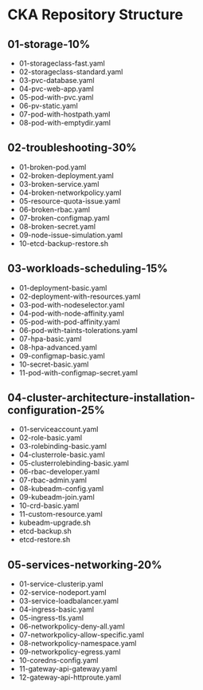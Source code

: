 # CKA Repository Structure

## 01-storage-10%
- 01-storageclass-fast.yaml
- 02-storageclass-standard.yaml
- 03-pvc-database.yaml
- 04-pvc-web-app.yaml
- 05-pod-with-pvc.yaml
- 06-pv-static.yaml
- 07-pod-with-hostpath.yaml
- 08-pod-with-emptydir.yaml

## 02-troubleshooting-30%
- 01-broken-pod.yaml
- 02-broken-deployment.yaml
- 03-broken-service.yaml
- 04-broken-networkpolicy.yaml
- 05-resource-quota-issue.yaml
- 06-broken-rbac.yaml
- 07-broken-configmap.yaml
- 08-broken-secret.yaml
- 09-node-issue-simulation.yaml
- 10-etcd-backup-restore.sh

## 03-workloads-scheduling-15%
- 01-deployment-basic.yaml
- 02-deployment-with-resources.yaml
- 03-pod-with-nodeselector.yaml
- 04-pod-with-node-affinity.yaml
- 05-pod-with-pod-affinity.yaml
- 06-pod-with-taints-tolerations.yaml
- 07-hpa-basic.yaml
- 08-hpa-advanced.yaml
- 09-configmap-basic.yaml
- 10-secret-basic.yaml
- 11-pod-with-configmap-secret.yaml

## 04-cluster-architecture-installation-configuration-25%
- 01-serviceaccount.yaml
- 02-role-basic.yaml
- 03-rolebinding-basic.yaml
- 04-clusterrole-basic.yaml
- 05-clusterrolebinding-basic.yaml
- 06-rbac-developer.yaml
- 07-rbac-admin.yaml
- 08-kubeadm-config.yaml
- 09-kubeadm-join.yaml
- 10-crd-basic.yaml
- 11-custom-resource.yaml
- kubeadm-upgrade.sh
- etcd-backup.sh
- etcd-restore.sh

## 05-services-networking-20%
- 01-service-clusterip.yaml
- 02-service-nodeport.yaml
- 03-service-loadbalancer.yaml
- 04-ingress-basic.yaml
- 05-ingress-tls.yaml
- 06-networkpolicy-deny-all.yaml
- 07-networkpolicy-allow-specific.yaml
- 08-networkpolicy-namespace.yaml
- 09-networkpolicy-egress.yaml
- 10-coredns-config.yaml
- 11-gateway-api-gateway.yaml
- 12-gateway-api-httproute.yaml